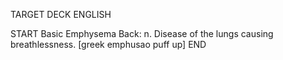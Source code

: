 TARGET DECK
ENGLISH

START
Basic
Emphysema
Back: n. Disease of the lungs causing breathlessness. [greek emphusao puff up]
END
